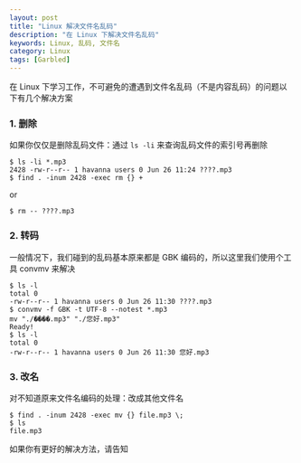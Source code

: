 ```yaml
---
layout: post
title: "Linux 解决文件名乱码"
description: "在 Linux 下解决文件名乱码"
keywords: Linux, 乱码, 文件名
category: Linux
tags: [Garbled]
---
```



在 Linux 下学习工作，不可避免的遭遇到文件名乱码（不是内容乱码）的问题以下有几个解决方案

### 1. 删除

如果你仅仅是删除乱码文件：通过 `ls -li` 来查询乱码文件的索引号再删除

    $ ls -li *.mp3
    2428 -rw-r--r-- 1 havanna users 0 Jun 26 11:24 ????.mp3
    $ find . -inum 2428 -exec rm {} +

<!-- more -->
or

    $ rm -- ????.mp3

### 2. 转码

一般情况下，我们碰到的乱码基本原来都是 GBK 编码的，所以这里我们使用个工具 convmv 来解决

    $ ls -l
    total 0
    -rw-r--r-- 1 havanna users 0 Jun 26 11:30 ????.mp3
    $ convmv -f GBK -t UTF-8 --notest *.mp3
    mv "./����.mp3"	"./您好.mp3"
    Ready!
    $ ls -l
    total 0
    -rw-r--r-- 1 havanna users 0 Jun 26 11:30 您好.mp3

### 3. 改名

对不知道原来文件名编码的处理：改成其他文件名

    $ find . -inum 2428 -exec mv {} file.mp3 \;
    $ ls
    file.mp3

如果你有更好的解决方法，请告知
